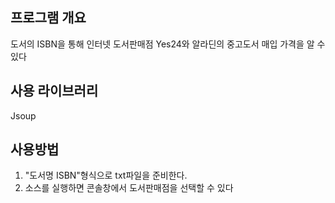 ## 프로그램 개요
도서의 ISBN을 통해 인터넷 도서판매점 Yes24와 알라딘의 중고도서 매입 가격을 알 수 있다

## 사용 라이브러리
Jsoup

## 사용방법
1. "도서명 ISBN"형식으로 txt파일을 준비한다.
2. 소스를 실행하면 콘솔창에서 도서판매점을 선택할 수 있다
